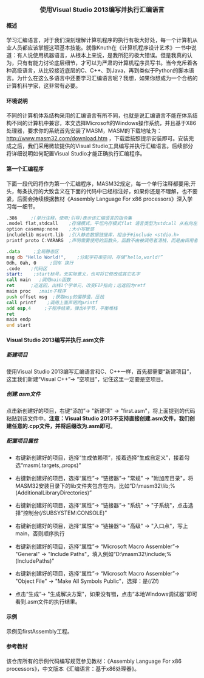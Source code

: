 ### <center>**使用Visual Studio 2013编写并执行汇编语言**</center>


#### **概述**

学习汇编语言，对于我们深刻理解计算机程序的执行有极大好处，每一个计算机从业人员都应该掌握这项基本技能。就像Knuth在《计算机程序设计艺术》一书中说道：有人说使用机器语言，从根本上来说，是我所犯的极大错误。但是我真的认为，只有有能力讨论底层细节，才可以为严肃的计算机程序员写书。当今充斥着各种高级语言，从比较接近底层的C、C++、到Java，再到类似于Python的脚本语言。为什么在这么多语言中还要学习汇编语言呢？我想，如果你想成为一个合格的计算机科学家，这非常有必要。

#### **环境说明**

不同的计算机体系结构采用的汇编语言有所不同，也就是说汇编语言不能在体系结构不同的计算机中兼容，本文选择Microsoft的Windows操作系统，并且基于X86处理器，要求你的系统首先安装了MASM，MASM的下载地址为：http://www.masm32.com/download.htm ，下载后按照提示安装即可。安装完成之后，我们采用微软提供的Visual Studio工具编写并执行汇编语言。后续部分将详细说明如何配置Visual Studio才能正确执行汇编程序。

#### **第一个汇编程序**

下面一段代码将作为第一个汇编程序，MASM32规定，每一个单行注释都要用;开头，每条执行的大致含义在下面的代码中已经标注好，如果你还是不理解，也不要紧，后面会持续根据教材《Assembly Language For x86 processors》深入学习每一细节。

```asm
.386     ;(单行注释，使用;引导)表示该汇编语言的指令集
.model flat,stdcall    ;存储模式，平坦内存模式flat 语言类型为stdcall 从右向左亚栈
option casemap:none    ;大小写敏感
includelib msvcrt.lib  ;引入静态数据链接库，相当于#include <stdio.h>
printf proto C:VARARG  ;声明需要使用的函数头，函数不由被调用者清栈，而是由调用者负责清栈

.data     ;全局静态区
msg db "Hello World!",    ;分配字符串空间，存储“hello,world!”
0dh, 0ah, 0     ;回车 换行
.code    ;代码区
start:    ;start标号，无实际意义，也可将它修改成其它名字
call main   ;调用main函数
ret      ;近返回，出栈1个字单元，改变EIP指向；远返回为retf
main proc   ;main子程序
push offset msg  ;获取msp的偏移值，压栈
call printf    ;调用上面声明的printf
add esp,4     ;子程序结束，弹出4字节，平衡堆栈
ret      
main endp  
end start 
```

#### **Visual Studio 2013编写并执行.asm文件**

##### **新建项目**

使用Visual Studio 2013编写汇编语言和C、C++一样，首先都需要“新建项目”，这里我们新建“Visual C++”-> “空项目”，记住这里一定要是空项目。

##### **创建.asm文件**

点击新创建好的项目，右键“添加”-> "新建项" -> "first.asm"，将上面提到的代码粘贴到该文件中。**注意：Visual Studio 2013不支持直接创建.asm文件，我们创建任意的.cpp文件，并将后缀改为.asm即可**。

##### **配置项目属性**

* 右键新创建好的项目，选择“生成依赖项”，接着选择“生成自定义”，接着勾选“masm(.targets,.props)”

* 右键新创建好的项目，选择“属性”-> “链接器”-> "常规" -> "附加库目录"，将MASM32安装目录下的lib文件夹包含在内，比如“D:\masm32\lib;%(AdditionalLibraryDirectories)”

* 右键新创建好的项目，选择“属性”-> “链接器”-> "系统" -> "子系统"，点击选择“控制台(/SUBSYSTEM:CONSOLE)”

* 右键新创建好的项目，选择“属性”-> “链接器”-> "高级" -> "入口点"，写上main，否则顺序执行

* 右键新创建好的项目，选择“属性”-> “Microsoft Macro Assembler”-> "General" -> "Include Paths"，填入例如“D:\masm32\include;%(IncludePaths)”

* 右键新创建好的项目，选择“属性”-> “Microsoft Macro Assembler”-> "Object File" -> "Make All Symbols Public"，选择：是(/Zf)

* 点击“生成”-> "生成解决方案"，如果没有错，点击“本地Windows调试器”即可看到.asm文件的执行结果。

#### **示例**

示例见firstAssembly工程。

#### **参考教材**

该仓库所有的示例代码编写规范参见教材：《Assembly Language For x86 processors》，中文版本《汇编语言：基于x86处理器》。


